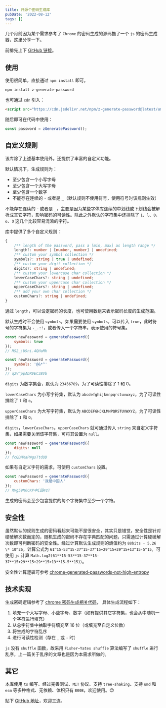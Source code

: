 ```yaml
---
title: 开源个密码生成库
pubDate: '2022-08-12'
tags: []
---
```


几个月前因为某个需求参考了 `Chrome` 的密码生成的源码撸了一个 `js` 的密码生成器，这里分享一下。

前排先上下 [GitHub 链接](https://github.com/ZxBing0066/zlib/tree/master/packages/generate-password)。

## 使用

使用很简单，直接通过 `npm install` 即可。

```sh
npm install z-generate-password
```

也可通过 `cdn` 引入：

```html
<script src="https://cdn.jsdelivr.net/npm/z-generate-password@latest/umd/index.min.js"></script>
```

随后即可在代码中使用：

```js
const password = zGeneratePassword();
```

## 自定义规则

该库除了上述基本使用外，还提供了丰富的自定义功能。

默认情况下，生成规则为：

-   至少包含一个小写字母
-   至少包含一个大写字母
-   至少包含一个数字
-   不能存在连续的 `-` 或者是 `_`（默认规则不使用符号，使用符号时该规则生效）

不能存在连续的 - 或者是 `_`，主要是因为某些字体库连续的中划线或下划线会被解析成其它字符，影响密码的可读性。除此之外默认的字符集中还排除了 `1`、`l`、`0`、`o`、`O` 这几个比较容易混淆的字符。

库中提供了多个自定义规则：

```ts
{
    /** length of the password, pass a [min, max] as length range */
    length?: number | [number, number] | undefined;
    /** custom your symbol collection */
    symbols?: string | true | undefined;
    /** custom your digit collection */
    digits?: string | undefined;
    /** custom your lowercase char collection */
    lowerCaseChars?: string | undefined;
    /** custom your uppercase char collection */
    upperCaseChars?: string | undefined;
    /** add your own char collection */
    customChars?: string | undefined;
}
```

通过 `length`，可以设定密码的长度，也可使用数组来表示密码长度的生成范围。

默认生成时不会使用 `symbols`，如果需要使用 `symbols`，可以传入 `true`，此时符号的字符集为 `-_.:!`，或者传入一个字符串，表示使用的符号集。

```js
const newPassword = generatePassword({
    symbols: true
});
// MS2_!U9ni.4QHaMk
```

```js
const newPassword = generatePassword({
    symbols: '@&*^'
});
// q2V^ppADRVEC3BVb
```

`digits` 为数字集合，默认为 `23456789`，为了可读性排除了 1 和 0。

`lowerCaseChars` 为小写字符集，默认为 `abcdefghijkmnpqrstuvwxyz`，为了可读性排除了 `l` 和 `o`。

`upperCaseChars` 为大写字符集，默认为 `ABCDEFGHJKLMNPQRSTUVWXYZ`，为了可读性排除了 `I` 和 `O`。

`digits`，`lowerCaseChars`，`upperCaseChars` 就可通过传入 `string` 来自定义字符集，如果需要关闭该字符集，可将其设置为 `null`。

```js
const newPassword = generatePassword({
    digits: null
});
// fcQDHXaPWgsTtdUD
```

如果有自定义字符的需求，可使用 `customChars` 设置。

```js
const newPassword = generatePassword({
    customChars: '我是中国人'
});
// RVg59M6CKP中i国4zT
```

生成的密码会至少包含提供的每个字符集中至少一个字符。

## 安全性

虽然默认的规则生成的密码看起来可能不是很安全，其实只是错觉，安全性是针对硬破解次数而定的，随机生成的密码不存在字典匹配的问题，只需通过计算硬破解次数即可判断密码的安全性。经过计算默认生成规则的熵值约为 `88bits - 5.26 \* 10^26`，计算公式为 `61^15-53^15-37^15-37^15+29^15+29^15+13^15-5^15`，可使用 `js` 计算 `Math.log2(61**15-53**15-37**15-37**15+29**15+29**15+13**15-5**15)）`。

安全性计算逻辑可参考 [chrome-generated-passwords-not-high-entropy](https://security.stackexchange.com/questions/190796/chrome-generated-passwords-not-high-entropy)

## 技术实现

生成密码逻辑参考了 [chrome 密码生成相关代码](https://github.com/chromium/chromium/blob/c4d3c31083a2e1481253ff2d24298a1dfe19c754/components/password_manager/core/browser/generation/password_generator.cc#L94)， 具体生成流程如下：

1. 填充一个大写字母、小些字母、数字（如有提供其它字符集，也会从中随机一个字符进行填充）
2. 从总字符集中抽取字符填充至 16 位（或填充至自定义位数）
3. 将生成的字符乱序
4. 进行可读性检测（存在 `_` 或 `-` 时）

`js` 没有 `shuffle` 函数，故采用 `Fisher–Yates shuffle` 算法编写了 `shuffle` 进行乱序，上一篇关于乱序的文章也是因为本需求所做的。

## 其它

本库使用 `ts` 编写、经过完善测试、`MIT` 协议、支持 `tree-shaking`、支持 `umd` 和 `esm` 等多种格式、无依赖、体积只有 `800B`，欢迎使用。😉

贴下 [GitHub 地址](https://github.com/ZxBing0066/zlib/tree/master/packages/generate-password)，欢迎三连。